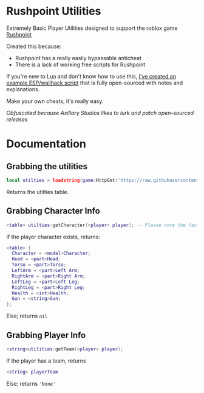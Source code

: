 # Rushpoint Utilities

Extremely Basic Player Utilities designed to support the roblox game [Rushpoint](https://www.roblox.com/games/5993942214/NEW-UPDATE-Rush-Point)

Created this because:
- Rushpoint has a really easily bypassable anticheat
- There is a lack of working free scripts for Rushpoint

If you're new to Lua and don't know how to use this, [I've created an example ESP/wallhack script](https://github.com/dragonssk/rushpoint-utilities/blob/main/example.lua) that is fully open-sourced with notes and explanations.

Make your own cheats, it's really easy.

*Obfuscated because Axillary Studios likes to lurk and patch open-sourced releases*

# Documentation

## Grabbing the utilities
```lua
local utilties = loadstring(game:HttpGet('https://raw.githubusercontent.com/dragonssk/rushpoint-utilities/main/main.lua'))('github.com/dragonssk');
```
Returns the utilties table.

## Grabbing Character Info
```lua
<table> utilties:getCharacter(<player> player); -- Please note the fact that Rushpoint models aren't R6, I've only organized their limbs that way.
```
If the player character exists, returns:
```lua
<table> {
  Character = <model>Character;
  Head = <part>Head;
  Torso = <part>Torso;
  LeftArm = <part>Left Arm;
  RightArm = <part>Right Arm;
  LeftLeg = <part>Left Leg;
  RightLeg = <part>Right Leg;
  Health = <int>Health;
  Gun = <string>Gun;
};
```
Else; returns `nil`

## Grabbing Player Info
```lua
<string>utilities:getTeam(<player> player);
```
If the player has a team, returns
```lua
<string> playerTeam
```
Else; returns `'None'`
